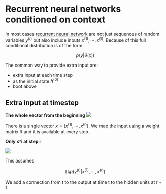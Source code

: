 # Recurrent neural networks conditioned on context

In most cases [recurrent neural network](recurrent_neural_networks.md) are not just sequences of random variables $y^{(t)}$ but also include inputs $x^{(1)}, \cdots, x^{(t)}$. Because of this full conditional distribution is of the form:

$$
p(y|\theta(x))
$$

The common way to provide extra input are:

* extra input at each time step
* as the initial state $h^{(0)}$
* boot above

## Extra input at timestep

**The whole vector from the beginning**
![](../.images/machine_learning/rnn_conditioned_on_context_signle_vector.png)

There is a single vector $x=(x^{(1)}, \cdots, x^{(t)})$. We map the input using a weight matrix R and it is available at every step.

**Only x^i at step i**

![](../.images/machine_learning/rnn_conditioned_on_context_single_step.png)

This assumes 

$$
\prod_t p(y^{(t)}| x^{(1)}, \cdots, x^{(t)})
$$

We add a connection from t to the output at time t to the hidden units at $t+1$.
